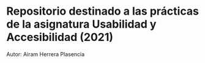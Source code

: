 # Repositorio destinado a las prácticas de la asignatura Usabilidad y Accesibilidad (2021)
Autor: Airam Herrera Plasencia
